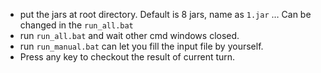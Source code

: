 - put the jars at root directory. Default is 8 jars, name as `1.jar` … Can be changed in the `run_all.bat`
- run `run_all.bat` and wait other cmd windows closed.
- run `run_manual.bat` can let you fill the input file by yourself.
- Press any key to checkout the result of current turn.
